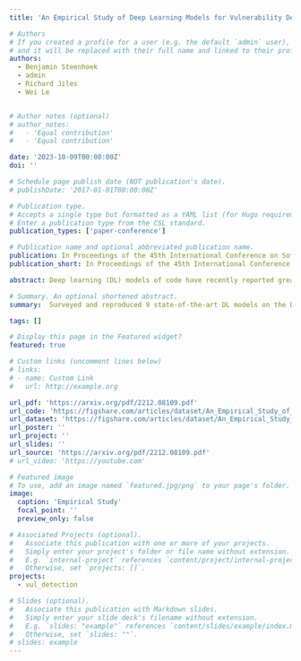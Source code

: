 ```yaml
---
title: 'An Empirical Study of Deep Learning Models for Vulnerability Detection'

# Authors
# If you created a profile for a user (e.g. the default `admin` user), write the username (folder name) here
# and it will be replaced with their full name and linked to their profile.
authors:
  - Benjamin Steenhoek
  - admin
  - Richard Jiles
  - Wei Le


# Author notes (optional)
# author_notes:
#   - 'Equal contribution'
#   - 'Equal contribution'

date: '2023-10-09T00:00:00Z'
doi: ''

# Schedule page publish date (NOT publication's date).
# publishDate: '2017-01-01T00:00:00Z'

# Publication type.
# Accepts a single type but formatted as a YAML list (for Hugo requirements).
# Enter a publication type from the CSL standard.
publication_types: ['paper-conference']

# Publication name and optional abbreviated publication name.
publication: In Proceedings of the 45th International Conference on Software Engineering, ICSE ’23, Melbourne, Australia, May 2023.
publication_short: In Proceedings of the 45th International Conference on Software Engineering, ICSE ’23, Melbourne, Australia, May 2023.

abstract: Deep learning (DL) models of code have recently reported great progress for vulnerability detection. In some cases, DL-based models have outperformed static analysis tools. Although many great models have been proposed, we do not yet have a good understanding of these models. This limits the further advancement of model robustness, debugging, and deployment for the vulnerability detection. In this paper, we surveyed and reproduced 9 state-of-the-art (SOTA) deep learning models on 2 widely used vulnerability detection datasets- Devign and MSR. We investigated 6 research questions in three areas, namely model capabilities, training data, and model interpretation. We experimentally demonstrated the variability between different runs of a model and the low agreement among different models' outputs. We investigated models trained for specific types of vulnerabilities compared to a model that is trained on all the vulnerabilities at once. We explored the types of programs DL may consider "hard" to handle. We investigated the relations of training data sizes and training data composition with model performance. Finally, we studied model interpretations and analyzed important features that the models used to make predictions. We believe that our findings can help better understand model results, provide guidance on preparing training data, and improve the robustness of the models.

# Summary. An optional shortened abstract.
summary:  Surveyed and reproduced 9 state-of-the-art DL models on the Devign and MSR datasets. Investigated model capabilities, training data effects, and interpretability, revealing key insights to improve model robustness and understandability.

tags: []

# Display this page in the Featured widget?
featured: true

# Custom links (uncomment lines below)
# links:
# - name: Custom Link
#   url: http://example.org

url_pdf: 'https://arxiv.org/pdf/2212.08109.pdf'
url_code: 'https://figshare.com/articles/dataset/An_Empirical_Study_of_Deep_Learning_Models_for_Vulnerability_Detection/20791240'
url_dataset: 'https://figshare.com/articles/dataset/An_Empirical_Study_of_Deep_Learning_Models_for_Vulnerability_Detection/20791240'
url_poster: ''
url_project: ''
url_slides: ''
url_source: 'https://arxiv.org/pdf/2212.08109.pdf'
# url_video: 'https://youtube.com'

# Featured image
# To use, add an image named `featured.jpg/png` to your page's folder.
image:
  caption: 'Empirical Study'
  focal_point: ''
  preview_only: false

# Associated Projects (optional).
#   Associate this publication with one or more of your projects.
#   Simply enter your project's folder or file name without extension.
#   E.g. `internal-project` references `content/project/internal-project/index.md`.
#   Otherwise, set `projects: []`.
projects:
  - vul_detection

# Slides (optional).
#   Associate this publication with Markdown slides.
#   Simply enter your slide deck's filename without extension.
#   E.g. `slides: "example"` references `content/slides/example/index.md`.
#   Otherwise, set `slides: ""`.
# slides: example
---
```


<!-- {{% callout note %}}
Click the _Cite_ button above to demo the feature to enable visitors to import publication metadata into their reference management software.
{{% /callout %}}

{{% callout note %}}
Create your slides in Markdown - click the _Slides_ button to check out the example.
{{% /callout %}}

Add the publication's **full text** or **supplementary notes** here. You can use rich formatting such as including [code, math, and images](https://wowchemy.com/docs/content/writing-markdown-latex/). -->
